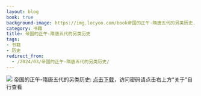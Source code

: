 ```yaml
---
layout: blog
book: true
background-image: https://img.locyoo.com/book帝国的正午-隋唐五代的另类历史.jpg
category: 书籍
title: 帝国的正午-隋唐五代的另类历史
tags:
- 书籍
- 历史
redirect_from:
  - /2024/03/帝国的正午-隋唐五代的另类历史/
---
```

![](https://img.locyoo.com/book帝国的正午-隋唐五代的另类历史.jpg)
帝国的正午-隋唐五代的另类历史: <a name = "ref1" href="https://url18.ctfile.com/f/50983618-1059984103-c27479?p=3619">点击下载</a>，访问密码请点击右上方“关于”自行查看